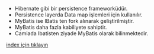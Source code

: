 - Hibernate gibi bir persistence frameworküdür.
- Persistence layerda Data map işlemleri için kullanılır.
- MyBatis ise IBatis ten fork alınarak geliştirilmiştir.
- MyBatis daha fazla kabiliyete sahiptir. 
- Camiada Ibatisten ziyade MyBatis olarak bilinmektedir.
    
[index için tıklayın](../README.md)
